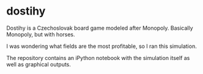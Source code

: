 # dostihy

Dostihy is a Czechoslovak board game modeled after Monopoly. Basically Monopoly, but with horses.

I was wondering what fields are the most profitable, so I ran this simulation.

The repository contains an iPython notebook with the simulation itself as well as graphical outputs.
